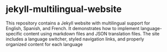 # jekyll-multilingual-website
This repository contains a Jekyll website with multilingual support for English, Spanish, and French. It demonstrates how to implement language-specific content using markdown files and JSON translation files. The site includes a language switcher, styled navigation links, and properly organized content for each language
